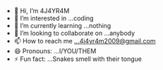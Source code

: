 - 👋 Hi, I’m 4J4YR4M
- 👀 I’m interested in ...coding
- 🌱 I’m currently learning ...nothing
- 💞️ I’m looking to collaborate on ...anybody
- 📫 How to reach me ...4j4yr4m2009@gmail.com
- 😄 Pronouns: ...I/YOU/THEM
- ⚡ Fun fact: ...Snakes smell with their tongue

<!---
4J4YR4M/4J4YR4M is a ✨ special ✨ repository because its `README.md` (this file) appears on your GitHub profile.
You can click the Preview link to take a look at your changes.
--->
